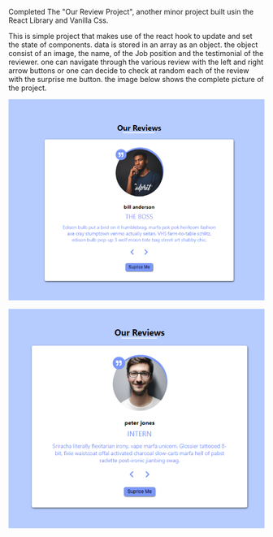 Completed The "Our Review Project", another minor project built usin the React Library and Vanilla Css.

This is simple project that makes use of the react hook to update and set the state of components. data is stored in an array as an object. the object consist of an image, the name, of the Job position and the testimonial of the reviewer. one can navigate through the various review with the left and right arrow buttons or one can decide to check at random each of the review with the surprise me button. the image below shows the complete picture of the project.

![Image of the Our Reviewer](./src/images/1.png)

![Another of the Our Review](./src/images/2.png)
